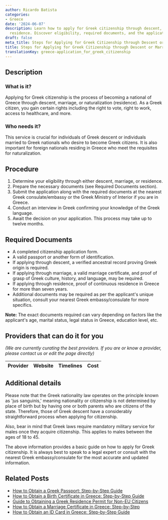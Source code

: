 ```yaml
---
author: Ricardo Batista
categories:
- Greece
date: '2024-06-07'
description: Learn how to apply for Greek citizenship through descent, marriage, or
  residence. Discover eligibility, required documents, and the application process.
draft: false
meta_title: Steps for Applying for Greek Citizenship through Descent or Marriage
title: Steps for Applying for Greek Citizenship through Descent or Marriage
translationKey: greece-application_for_greek_citizenship
---
```




## **Description**
### What is it?
Applying for Greek citizenship is the process of becoming a national of Greece through descent, marriage, or naturalization (residence). As a Greek citizen, you gain certain rights including the right to vote, right to work, access to healthcare, and more.

### Who needs it?
This service is crucial for individuals of Greek descent or individuals married to Greek nationals who desire to become Greek citizens. It is also important for foreign nationals residing in Greece who meet the requisites for naturalization.

## **Procedure**

1. Determine your eligibility through either descent, marriage, or residence.
2. Prepare the necessary documents (see Required Documents section).
3. Submit the application along with the required documents at the nearest Greek consulate/embassy or the Greek Ministry of Interior if you are in Greece.
4. Conduct an interview in Greek confirming your knowledge of the Greek language. 
5. Await the decision on your application. This process may take up to twelve months.

## **Required Documents**

- A completed citizenship application form.
- A valid passport or another form of identification.
- If applying through descent, a verified ancestral record proving Greek origin is required.
- If applying through marriage, a valid marriage certificate, and proof of grasp of Greek culture, history, and language, may be required.
- If applying through residence, proof of continuous residence in Greece for more than seven years.
- Additional documents may be required as per the applicant's unique situation, consult your nearest Greek embassy/consulate for more specifics.

**Note:** The exact documents required can vary depending on factors like the applicant's age, marital status, legal status in Greece, education level, etc.

## Providers that can do it for you
_(We are currently curating the best providers. If you are or know a provider, please contact us or edit the page directly)_

| Provider        |     Website     |     Timelines    |       Cost      |
| :-------------: | :-------------: |  :-------------: | :-------------: |

## **Additional details**

Please note that the Greek nationality law operates on the principle known as 'jus sanguinis,' meaning nationality or citizenship is not determined by place of birth but by having one or both parents who are citizens of the state. Therefore, those of Greek descent have a considerably straightforward process when applying for citizenship.

Also, bear in mind that Greek laws require mandatory military service for males once they acquire citizenship. This applies to males between the ages of 18 to 45.

The above information provides a basic guide on how to apply for Greek citizenship. It is always best to speak to a legal expert or consult with the nearest Greek embassy/consulate for the most accurate and updated information.
## Related Posts

- [How to Obtain a Greek Passport: Step-by-Step Guide](https://tramitit.com/guides/greece/application_for_passport_issuance/)
- [How to Obtain a Birth Certificate in Greece: Step-by-Step Guide](https://tramitit.com/guides/greece/application_for_birth_certificate/)
- [Guide to Obtaining a Greek Residence Permit for Non-EU Citizens](https://tramitit.com/guides/greece/application_for_residence_permit/)
- [How to Obtain a Marriage Certificate in Greece: Step-by-Step](https://tramitit.com/guides/greece/application_for_marriage_certificate/)
- [How to Obtain an ID Card in Greece: Step-by-Step Guide](https://tramitit.com/guides/greece/application_for_id_issuance/)